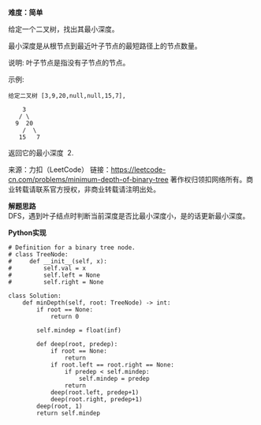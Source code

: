 **难度：简单**   

给定一个二叉树，找出其最小深度。

最小深度是从根节点到最近叶子节点的最短路径上的节点数量。

说明: 叶子节点是指没有子节点的节点。

示例:
```
给定二叉树 [3,9,20,null,null,15,7],

    3
   / \
  9  20
    /  \
   15   7
```
返回它的最小深度  2.

来源：力扣（LeetCode）
链接：https://leetcode-cn.com/problems/minimum-depth-of-binary-tree
著作权归领扣网络所有。商业转载请联系官方授权，非商业转载请注明出处。

**解题思路**   
DFS，遇到叶子结点时判断当前深度是否比最小深度小，是的话更新最小深度。   

**Python实现**   
```
# Definition for a binary tree node.
# class TreeNode:
#     def __init__(self, x):
#         self.val = x
#         self.left = None
#         self.right = None

class Solution:
    def minDepth(self, root: TreeNode) -> int:
        if root == None:
            return 0

        self.mindep = float(inf)
    
        def deep(root, predep):
            if root == None:
                return
            if root.left == root.right == None:
                if predep < self.mindep:
                    self.mindep = predep
                return
            deep(root.left, predep+1)
            deep(root.right, predep+1)
        deep(root, 1)
        return self.mindep
```